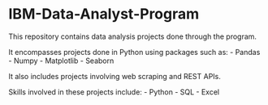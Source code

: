 # IBM-Data-Analyst-Program

This repository contains data analysis projects done through the program.

It encompasses projects done in Python using packages such as:
    - Pandas
    - Numpy
    - Matplotlib
    - Seaborn

It also includes projects involving web scraping and REST APIs.

Skills involved in these projects include:
    - Python
    - SQL
    - Excel
    
